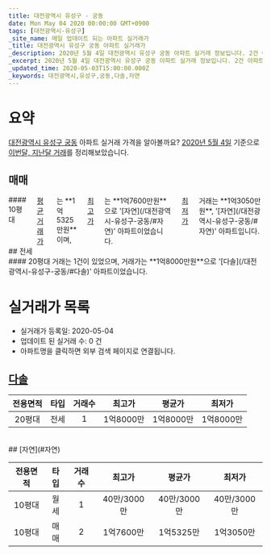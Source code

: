 ```yaml
---
title: 대전광역시 유성구 - 궁동
date: Mon May 04 2020 00:00:00 GMT+0900
tags: [대전광역시-유성구]
_site_name: 매일 업데이트 되는 아파트 실거래가
_title: 대전광역시 유성구 궁동 아파트 실거래가
_description: 2020년 5월 4일 대전광역시 유성구 궁동 아파트 실거래 정보입니다. 2건 아파트 정보가 있습니다.
_excerpt: 2020년 5월 4일 대전광역시 유성구 궁동 아파트 실거래 정보입니다. 2건 아파트 정보가 있습니다.
_updated_time: 2020-05-03T15:00:00.000Z
_keywords: 대전광역시,유성구,궁동,다솔,자연
---
```





# 요약
<ins>대전광역시 유성구 궁동</ins> 아파트 실거래 가격을 알아볼까요? <ins>2020년 5월 4일</ins> 기준으로 <ins>이번달, 지난달 거래</ins>를 정리해보았습니다.

## 매매
<div class="container">
<div class="twelve columns" markdown="1">
#### 10평대
<ins>평균 거래가</ins>는 **1억5325만원**이며, <ins>최고가</ins>는 **1억7600만원**으로 '[자연](/대전광역시-유성구-궁동/#자연)' 아파트이었습니다. <ins>최저가</ins> 거래는 **1억3050만원**, '[자연](/대전광역시-유성구-궁동/#자연)' 아파트입니다.
</div>
</div>
## 전세
<div class="container">
<div class="twelve columns" markdown="1">
#### 20평대
거래는 1건이 있었으며, 거래가는 **1억8000만원**으로 '[다솔](/대전광역시-유성구-궁동/#다솔)' 아파트이었습니다.
</div>
</div>



# 실거래가 목록
- 실거래가 등록일: 2020-05-04
- 업데이트 된 실거래 수: 0 건
- 아파트명을 클릭하면 외부 검색 페이지로 연결됩니다.

## [다솔](#다솔)

|전용면적|타입|거래수|최고가|평균가|최저가|
|:---:|:---:|:---:|:---:|:---:|:---:|
|20평대|<span class="deal-type-2">전세</span>|1|1억8000만|1억8000만|1억8000만|

<br/>
## [자연](#자연)

|전용면적|타입|거래수|최고가|평균가|최저가|
|:---:|:---:|:---:|:---:|:---:|:---:|
|10평대|<span class="deal-type-3">월세</span>|1|40만/3000만|40만/3000만|40만/3000만|
|10평대|<span class="deal-type-1">매매</span>|2|1억7600만|1억5325만|1억3050만|

<br/>




